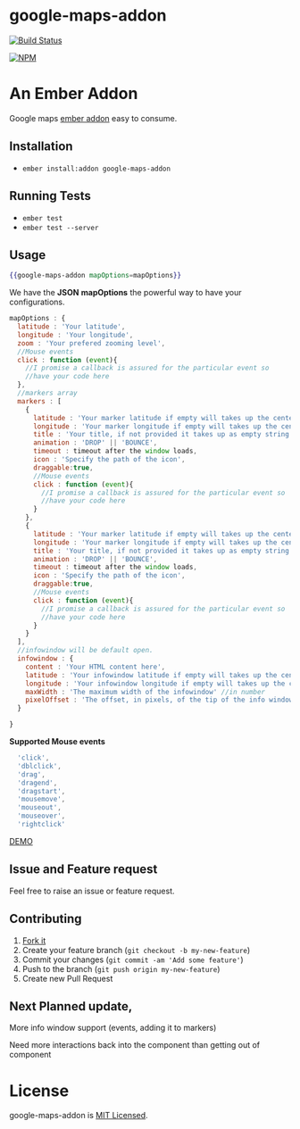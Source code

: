 # google-maps-addon

[![Build Status](https://travis-ci.org/SamvelRaja/google-maps-addon.svg?branch=master)](https://travis-ci.org/SamvelRaja/google-maps-addon)

[![NPM](https://nodei.co/npm/google-maps-addon.png)](https://nodei.co/npm/google-maps-addon/)

# An Ember Addon

Google maps [ember addon](http://www.emberaddons.com/) easy to consume.


## Installation

* `ember install:addon google-maps-addon`


## Running Tests

* `ember test`
* `ember test --server`

## Usage

```hbs
{{google-maps-addon mapOptions=mapOptions}}
```

We have the **JSON** **mapOptions** the powerful way to have your configurations.


```js
mapOptions : {
  latitude : 'Your latitude',
  longitude : 'Your longitude',
  zoom : 'Your prefered zooming level',
  //Mouse events
  click : function (event){
    //I promise a callback is assured for the particular event so
    //have your code here
  },
  //markers array
  markers : [
    {
      latitude : 'Your marker latitude if empty will takes up the center latitude',
      longitude : 'Your marker longitude if empty will takes up the center longitude',
      title : 'Your title, if not provided it takes up as empty string',
      animation : 'DROP' || 'BOUNCE',
      timeout : timeout after the window loads,
      icon : 'Specify the path of the icon',
      draggable:true,
      //Mouse events
      click : function (event){
        //I promise a callback is assured for the particular event so
        //have your code here
      }
    },
    {
      latitude : 'Your marker latitude if empty will takes up the center latitude',
      longitude : 'Your marker longitude if empty will takes up the center longitude',
      title : 'Your title, if not provided it takes up as empty string',
      animation : 'DROP' || 'BOUNCE',
      timeout : timeout after the window loads,
      icon : 'Specify the path of the icon',
      draggable:true,
      //Mouse events
      click : function (event){
        //I promise a callback is assured for the particular event so
        //have your code here
      }
    }
  ],
  //infowindow will be default open.
  infowindow : {
    content : 'Your HTML content here',
    latitude : 'Your infowindow latitude if empty will takes up the center latitude',
    longitude : 'Your infowindow longitude if empty will takes up the center longitude',
    maxWidth : 'The maximum width of the infowindow' //in number
    pixelOffset : 'The offset, in pixels, of the tip of the info window from the point on the map at whose geographical coordinates the info window is anchored. If an InfoWindow is opened with an anchor, the pixelOffset will be calculated from the anchors anchorPoint property.'
  }

}
```

**Supported Mouse events**

```js
  'click',
  'dblclick',
  'drag',
  'dragend',
  'dragstart',
  'mousemove',
  'mouseout',
  'mouseover',
  'rightclick'
```

[DEMO](http://samvelraja.github.io/#/demos/googlemaps)

## Issue and Feature request

Feel free to raise an issue or feature request.


## Contributing

1. [Fork it](https://github.com/SamvelRaja/google-maps-addon/fork)
2. Create your feature branch (`git checkout -b my-new-feature`)
3. Commit your changes (`git commit -am 'Add some feature'`)
4. Push to the branch (`git push origin my-new-feature`)
5. Create new Pull Request

## Next Planned update,

More info window support (events, adding it to markers)

Need more interactions back into the component than getting out of component

# License

google-maps-addon is [MIT Licensed](https://github.com/SamvelRaja/google-maps-addon/blob/master/LICENSE.md).

